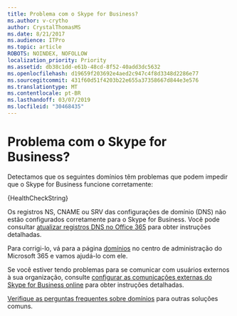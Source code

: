 ```yaml
---
title: Problema com o Skype for Business?
ms.author: v-crytho
author: CrystalThomasMS
ms.date: 8/21/2017
ms.audience: ITPro
ms.topic: article
ROBOTS: NOINDEX, NOFOLLOW
localization_priority: Priority
ms.assetid: db38c1dd-e61b-48cd-8f52-40add3dc5632
ms.openlocfilehash: d19659f203692e4aed2c947c4f8d3348d2286e77
ms.sourcegitcommit: 431f60d51f4203b22e655a37358667d844e3e576
ms.translationtype: MT
ms.contentlocale: pt-BR
ms.lasthandoff: 03/07/2019
ms.locfileid: "30468435"
---
```

# <a name="issue-with-skype-for-business"></a>Problema com o Skype for Business?

Detectamos que os seguintes domínios têm problemas que podem impedir que o Skype for Business funcione corretamente:
  
{HealthCheckString}
  
Os registros NS, CNAME ou SRV das configurações de domínio (DNS) não estão configurados corretamente para o Skype for Business. Você pode consultar [atualizar registros DNS no Office 365](https://support.office.com/article/Create-DNS-records-for-Office-365-when-you-manage-your-DNS-records-B0F3FDCA-8A80-4E8E-9EF3-61E8A2A9AB23.aspx) para obter instruções detalhadas. 
  
Para corrigi-lo, vá para a página [domínios](https://admin.microsoft.com/adminportal/home#/Domains) no centro de administração do Microsoft 365 e vamos ajudá-lo com ele. 
  
Se você estiver tendo problemas para se comunicar com usuários externos à sua organização, consulte [configurar as comunicações externas do Skype for Business online](https://support.microsoft.com/help/10041/set-up-skype-for-business-online-external-communications.aspx) para obter instruções detalhadas. 
  
[Verifique as perguntas frequentes sobre domínios](https://support.office.com/article/7b7b075d-79f9-4e37-8a9e-fb60c1d95166.aspx) para outras soluções comuns. 
  

